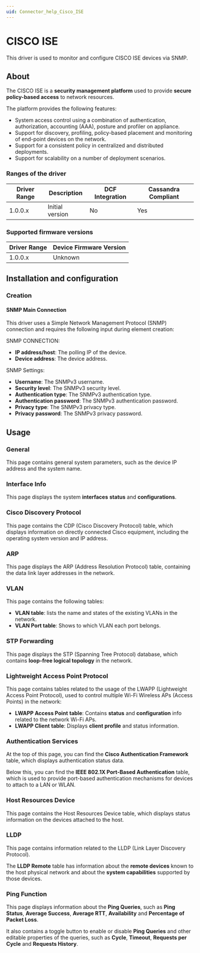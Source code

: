 ```yaml
---
uid: Connector_help_Cisco_ISE
---
```


# CISCO ISE

This driver is used to monitor and configure CISCO ISE devices via SNMP.

## About

The CISCO ISE is a **security management platform** used to provide **secure policy-based access** to network resources.

The platform provides the following features:

- System access control using a combination of authentication, authorization, accounting (AAA), posture and profiler on appliance.
- Support for discovery, profiling, policy-based placement and monitoring of end-point devices on the network.
- Support for a consistent policy in centralized and distributed deployments.
- Support for scalability on a number of deployment scenarios.

### Ranges of the driver

| **Driver Range** | **Description** | **DCF Integration** | **Cassandra Compliant** |
|------------------|-----------------|---------------------|-------------------------|
| 1.0.0.x          | Initial version | No                  | Yes                     |

### Supported firmware versions

| **Driver Range** | **Device Firmware Version** |
|------------------|-----------------------------|
| 1.0.0.x          | Unknown                     |

## Installation and configuration

### Creation

#### SNMP Main Connection

This driver uses a Simple Network Management Protocol (SNMP) connection and requires the following input during element creation:

SNMP CONNECTION:

- **IP address/host**: The polling IP of the device.
- **Device address**: The device address.

SNMP Settings:

- **Username**: The SNMPv3 username.
- **Security level**: The SNMPv3 security level.
- **Authentication type**: The SNMPv3 authentication type.
- **Authentication password**: The SNMPv3 authentication password.
- **Privacy type**: The SNMPv3 privacy type.
- **Privacy password**: The SNMPv3 privacy password.

## Usage

### General

This page contains general system parameters, such as the device IP address and the system name.

### Interface Info

This page displays the system **interfaces** **status** and **configurations**.

### Cisco Discovery Protocol

This page contains the CDP (Cisco Discovery Protocol) table, which displays information on directly connected Cisco equipment, including the operating system version and IP address.

### ARP

This page displays the ARP (Address Resolution Protocol) table, containing the data link layer addresses in the network.

### VLAN

This page contains the following tables:

- **VLAN table**: lists the name and states of the existing VLANs in the network.
- **VLAN Port table**: Shows to which VLAN each port belongs.

### STP Forwarding

This page displays the STP (Spanning Tree Protocol) database, which contains **loop-free logical topology** in the network.

### Lightweight Access Point Protocol

This page contains tables related to the usage of the LWAPP (Lightweight Access Point Protocol), used to control multiple Wi-Fi Wireless APs (Access Points) in the network:

- **LWAPP Access Point** **table**: Contains **status** and **configuration** info related to the network Wi-Fi APs.
- **LWAPP Client** **table**: Displays **client profile** and status information.

### Authentication Services

At the top of this page, you can find the **Cisco Authentication Framework** table, which displays authentication status data.

Below this, you can find the **IEEE 802.1X Port-Based Authentication** table, which is used to provide port-based authentication mechanisms for devices to attach to a LAN or WLAN.

### Host Resources Device

This page contains the Host Resources Device table, which displays status information on the devices attached to the host.

### LLDP

This page contains information related to the LLDP (Link Layer Discovery Protocol).

The **LLDP Remote** table has information about the **remote devices** known to the host physical network and about the **system capabilities** supported by those devices.

### Ping Function

This page displays information about the **Ping Queries**, such as **Ping Status**, **Average Success**, **Average RTT**, **Availability** and **Percentage of Packet Loss**.

It also contains a toggle button to enable or disable **Ping Queries** and other editable properties of the queries, such as **Cycle**, **Timeout**, **Requests per Cycle** and **Requests History**.
